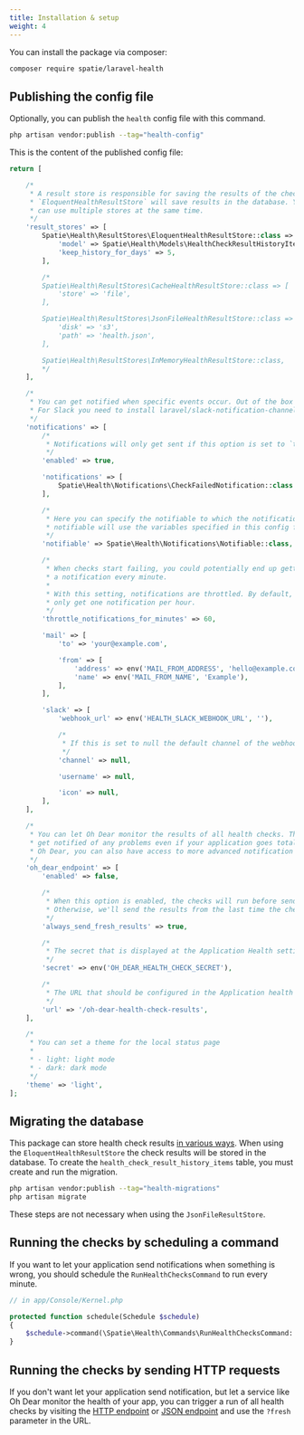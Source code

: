 ```yaml
---
title: Installation & setup
weight: 4
---
```


You can install the package via composer:

```bash
composer require spatie/laravel-health
```

## Publishing the config file

Optionally, you can publish the `health` config file with this command.

```bash
php artisan vendor:publish --tag="health-config"
```

This is the content of the published config file:

```php
return [

    /*
     * A result store is responsible for saving the results of the checks. The
     * `EloquentHealthResultStore` will save results in the database. You
     * can use multiple stores at the same time.
     */
    'result_stores' => [
        Spatie\Health\ResultStores\EloquentHealthResultStore::class => [
            'model' => Spatie\Health\Models\HealthCheckResultHistoryItem::class,
            'keep_history_for_days' => 5,
        ],

        /*
        Spatie\Health\ResultStores\CacheHealthResultStore::class => [
            'store' => 'file',
        ],

        Spatie\Health\ResultStores\JsonFileHealthResultStore::class => [
            'disk' => 's3',
            'path' => 'health.json',
        ],

        Spatie\Health\ResultStores\InMemoryHealthResultStore::class,
        */
    ],

    /*
     * You can get notified when specific events occur. Out of the box you can use 'mail' and 'slack'.
     * For Slack you need to install laravel/slack-notification-channel.
     */
    'notifications' => [
        /*
         * Notifications will only get sent if this option is set to `true`.
         */
        'enabled' => true,

        'notifications' => [
            Spatie\Health\Notifications\CheckFailedNotification::class => ['mail'],
        ],

        /*
         * Here you can specify the notifiable to which the notifications should be sent. The default
         * notifiable will use the variables specified in this config file.
         */
        'notifiable' => Spatie\Health\Notifications\Notifiable::class,

        /*
         * When checks start failing, you could potentially end up getting
         * a notification every minute.
         *
         * With this setting, notifications are throttled. By default, you'll
         * only get one notification per hour.
         */
        'throttle_notifications_for_minutes' => 60,

        'mail' => [
            'to' => 'your@example.com',

            'from' => [
                'address' => env('MAIL_FROM_ADDRESS', 'hello@example.com'),
                'name' => env('MAIL_FROM_NAME', 'Example'),
            ],
        ],

        'slack' => [
            'webhook_url' => env('HEALTH_SLACK_WEBHOOK_URL', ''),

            /*
             * If this is set to null the default channel of the webhook will be used.
             */
            'channel' => null,

            'username' => null,

            'icon' => null,
        ],
    ],

    /*
     * You can let Oh Dear monitor the results of all health checks. This way, you'll
     * get notified of any problems even if your application goes totally down. Via
     * Oh Dear, you can also have access to more advanced notification options.
     */
    'oh_dear_endpoint' => [
        'enabled' => false,

        /*
         * When this option is enabled, the checks will run before sending a response.
         * Otherwise, we'll send the results from the last time the checks have run.
         */
        'always_send_fresh_results' => true,

        /*
         * The secret that is displayed at the Application Health settings at Oh Dear.
         */
        'secret' => env('OH_DEAR_HEALTH_CHECK_SECRET'),

        /*
         * The URL that should be configured in the Application health settings at Oh Dear.
         */
        'url' => '/oh-dear-health-check-results',
    ],

    /*
     * You can set a theme for the local status page
     *
     * - light: light mode
     * - dark: dark mode
     */
    'theme' => 'light',
];
```

## Migrating the database

This package can store health check results [in various ways](https://spatie.be/docs/laravel-health/v1/storing-results/general). When using the `EloquentHealthResultStore` the check results will be stored in the database. To create the `health_check_result_history_items` table, you must create and run the migration.

```bash
php artisan vendor:publish --tag="health-migrations"
php artisan migrate
```

These steps are not necessary when using the `JsonFileResultStore`.

## Running the checks by scheduling a command

If you want to let your application send notifications when something is wrong, you should schedule the `RunHealthChecksCommand` to run every minute.

```php
// in app/Console/Kernel.php

protected function schedule(Schedule $schedule)
{
    $schedule->command(\Spatie\Health\Commands\RunHealthChecksCommand::class)->everyMinute();
}
```

## Running the checks by sending HTTP requests

If you don't want let your application send notification, but let a service like Oh Dear monitor the health of your app, you can trigger a run of all health checks by visiting the [HTTP endpoint](https://spatie.be/docs/laravel-health/v1/viewing-results/on-a-webpage) or [JSON endpoint](https://spatie.be/docs/laravel-health/v1/viewing-results/as-json) and use the `?fresh` parameter in the URL.
